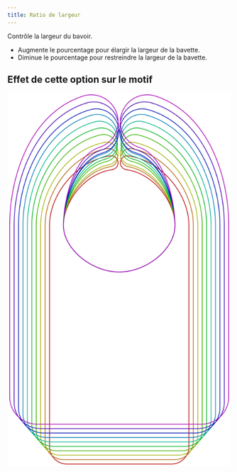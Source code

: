 ```yaml
---
title: Ratio de largeur
---
```


Contrôle la largeur du bavoir.

- Augmente le pourcentage pour élargir la largeur de la bavette.
- Diminue le pourcentage pour restreindre la largeur de la bavette.

## Effet de cette option sur le motif

![Cette image montre l'effet de cette option en superposant plusieurs variantes qui ont une valeur différente pour cette option](bob_widthratio_sample.svg "Effet de cette option sur le motif")
